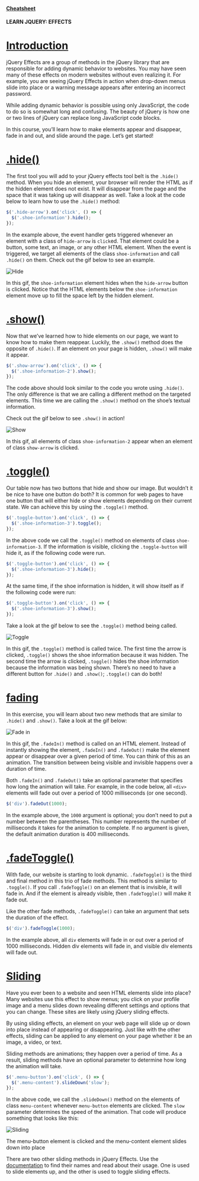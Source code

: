 #### [Cheatsheet](https://www.codecademy.com/learn/learn-jquery/modules/learn-jquery-effects/cheatsheet)

#### LEARN JQUERY: EFFECTS

# [Introduction](https://www.codecademy.com/courses/learn-jquery/lessons/jquery-effects/exercises/effects-introduction)

jQuery Effects are a group of methods in the jQuery library that are responsible for adding dynamic behavior to websites. 
You may have seen many of these effects on modern websites without even realizing it. 
For example, you are seeing jQuery Effects in action when drop-down menus slide into place or a warning message appears after entering an incorrect password.

While adding dynamic behavior is possible using only JavaScript, the code to do so is somewhat long and confusing. 
The beauty of jQuery is how one or two lines of jQuery can replace long JavaScript code blocks.

In this course, you’ll learn how to make elements appear and disappear, fade in and out, and slide around the page. 
Let’s get started!

# [.hide()](https://www.codecademy.com/courses/learn-jquery/lessons/jquery-effects/exercises/hide)

The first tool you will add to your jQuery effects tool belt is the `.hide()` method. 
When you hide an element, your browser will render the HTML as if the hidden element does not exist. 
It will disappear from the page and the space that it was taking up will disappear as well. 
Take a look at the code below to learn how to use the `.hide()` method:
```javascript
$('.hide-arrow').on('click', () => {
  $('.shoe-information').hide();
});
```
In the example above, the event handler gets triggered whenever an element with a class of `hide-arrow` is `click`ed. 
That element could be a button, some text, an image, or any other HTML element. 
When the event is triggered, we target all elements of the class `shoe-information` and call `.hide()` on them. 
Check out the gif below to see an example.

![Hide](hide-gif.gif)

In this gif, the `shoe-information` element hides when the `hide-arrow` button is clicked. 
Notice that the HTML elements below the `shoe-information` element move up to fill the space left by the hidden element.

# [.show()](https://www.codecademy.com/courses/learn-jquery/lessons/jquery-effects/exercises/show)

Now that we’ve learned how to hide elements on our page, we want to know how to make them reappear. 
Luckily, the `.show()` method does the opposite of `.hide()`. 
If an element on your page is hidden, `.show()` will make it appear.
```javascript
$('.show-arrow').on('click', () => {
  $('.shoe-information-2').show();
});
```
The code above should look similar to the code you wrote using `.hide()`. 
The only difference is that we are calling a different method on the targeted elements. 
This time we are calling the `.show()` method on the shoe’s textual information.

Check out the gif below to see `.show()` in action!

![Show](show-gif.gif)

In this gif, all elements of class `shoe-information-2` appear when an element of class `show-arrow` is clicked.

# [.toggle()](https://www.codecademy.com/courses/learn-jquery/lessons/jquery-effects/exercises/toggle)

Our table now has two buttons that hide and show our image. 
But wouldn’t it be nice to have one button do both? 
It is common for web pages to have one button that will either hide or show elements depending on their current state. 
We can achieve this by using the `.toggle()` method.
```javascript
$('.toggle-button').on('click', () => {
  $('.shoe-information-3').toggle();
});
```
In the above code we call the `.toggle()` method on elements of class `shoe-information-3`. 
If the information is visible, clicking the `.toggle-button` will hide it, as if the following code were run.
```javascript
$('.toggle-button').on('click', () => {
  $('.shoe-information-3').hide();
});
```
At the same time, if the shoe information is hidden, it will show itself as if the following code were run:
```javascript
$('.toggle-button').on('click', () => {
  $('.shoe-information-3').show();
});
```
Take a look at the gif below to see the `.toggle()` method being called.

![Toggle](toggle-gif.gif)

In this gif, the `.toggle()` method is called twice. 
The first time the arrow is clicked, `.toggle()` shows the shoe information because it was hidden. 
The second time the arrow is clicked, `.toggle()` hides the shoe information because the information was being shown. 
There’s no need to have a different button for `.hide()` and `.show()`; 
`.toggle()` can do both!

# [fading](https://www.codecademy.com/courses/learn-jquery/lessons/jquery-effects/exercises/fade)

In this exercise, you will learn about two new methods that are similar to `.hide()` and `.show()`. 
Take a look at the gif below:

![Fade in](fadeIn-gif.gif)

In this gif, the `.fadeIn()` method is called on an HTML element. 
Instead of instantly showing the element, `.fadeIn()` and `.fadeOut()` make the element appear or disappear over a given period of time. 
You can think of this as an animation. 
The transition between being visible and invisible happens over a duration of time.

Both `.fadeIn()` and `.fadeOut()` take an optional parameter that specifies how long the animation will take. 
For example, in the code below, all `<div>` elements will fade out over a period of 1000 milliseconds (or one second).
```javascript
$('div').fadeOut(1000);
```
In the example above, the `1000` argument is optional; you don’t need to put a number between the parentheses. 
This number represents the number of milliseconds it takes for the animation to complete. 
If no argument is given, the default animation duration is 400 milliseconds.

# [.fadeToggle()](https://www.codecademy.com/courses/learn-jquery/lessons/jquery-effects/exercises/fade-toggle)

With fade, our website is starting to look dynamic. 
`.fadeToggle()` is the third and final method in this trio of fade methods. 
This method is similar to `.toggle()`. 
If you call `.fadeToggle()` on an element that is invisible, it will fade in. 
And if the element is already visible, then `.fadeToggle()` will make it fade out.

Like the other fade methods, `.fadeToggle()` can take an argument that sets the duration of the effect.
```javascript
$('div').fadeToggle(1000);
```
In the example above, all `div` elements will fade in or out over a period of 1000 milliseconds. 
Hidden div elements will fade in, and visible div elements will fade out.

# [Sliding](https://www.codecademy.com/courses/learn-jquery/lessons/jquery-effects/exercises/sliding)

Have you ever been to a website and seen HTML elements slide into place? 
Many websites use this effect to show menus; 
you click on your profile image and a menu slides down revealing different settings and options that you can change. 
These sites are likely using jQuery sliding effects.

By using sliding effects, an element on your web page will slide up or down into place instead of appearing or disappearing. 
Just like with the other effects, sliding can be applied to any element on your page whether it be an image, a video, or text.

Sliding methods are animations; they happen over a period of time. 
As a result, sliding methods have an optional parameter to determine how long the animation will take.
```javascript
$('.menu-button').on('click', () => {
  $('.menu-content').slideDown('slow');
});
```
In the above code, we call the `.slideDown()` method on the elements of class `menu-content` whenever `menu-button` elements are clicked. 
The `slow` parameter determines the speed of the animation. 
That code will produce something that looks like this:

![Sliding](fadeIn-gif.gif)

The menu-button element is clicked and the menu-content element slides down into place

There are two other sliding methods in jQuery Effects. 
Use the [documentation](https://api.jquery.com/category/effects/) 
to find their names and read about their usage. 
One is used to slide elements up, and the other is used to toggle sliding effects.
















